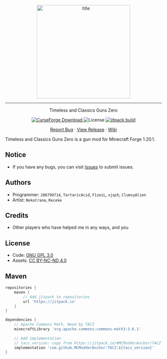 <p align="center">
    <img width="300" src="https://s2.loli.net/2024/04/30/NJrstR1QzpoLyIT.png" alt="title">
</p>
<hr>
<p align="center">Timeless and Classics Guns Zero</p>
<p align="center">
    <a href="https://www.curseforge.com/minecraft/mc-mods/timeless-and-classics-zero">
        <img src="http://cf.way2muchnoise.eu/full_timeless-and-classics-zero.svg" alt="CurseForge Download">
    </a>
    <img src="https://img.shields.io/badge/license-GNU GPL 3.0 | CC%20BY--NC--ND%204.0-green" alt="License">
    <a href="https://jitpack.io/#MCModderAnchor/TACZ">
        <img src="https://jitpack.io/v/MCModderAnchor/TACZ.svg" alt="jitpack build">
    </a>
</p>
<p align="center">
    <a href="https://github.com/MCModderAnchor/TACZ/issues">Report Bug</a>    ·
    <a href="https://github.com/MCModderAnchor/TACZ/releases">View Release</a>    ·
    <a href="https://tacwiki.mcma.club/zh/">Wiki</a>
</p>

Timeless and Classics Guns Zero is a gun mod for Minecraft Forge 1.20.1.

## Notice

- If you have any bugs, you can visit [Issues](https://github.com/MCModderAnchor/TACZ/issues) to
  submit issues.

## Authors

- Programmer: `286799714`, `TartaricAcid`, `F1zeiL`, `xjqsh`, `ClumsyAlien`
- Artist: `NekoCrane`, `Receke`

## Credits

- Other players who have helped me in any ways, and you

## License

- Code: [GNU GPL 3.0](https://www.gnu.org/licenses/gpl-3.0.txt)
- Assets: [CC BY-NC-ND 4.0](https://creativecommons.org/licenses/by-nc-nd/4.0/)

## Maven

```groovy
repositories {
    maven {
        // Add jitpack to repositories
        url 'https://jitpack.io'
    }
}

dependencies {
    // Apache Commons Math, Need by TACZ
    minecraftLibrary 'org.apache.commons:commons-math3:3.6.1'
  
    // Add implementation
    // tacz_version: copy from https://jitpack.io/#MCModderAnchor/TACZ
    implementation 'com.github.MCModderAnchor:TACZ:${tacz_version}'
}
```
